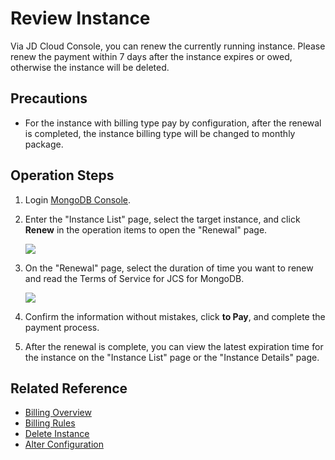 # Review Instance

Via JD Cloud Console, you can renew the currently running instance. Please renew the payment within 7 days after the instance expires or owed, otherwise the instance will be deleted.

## Precautions

- For the instance with billing type pay by configuration, after the renewal is completed, the instance billing type will be changed to monthly package.

## Operation Steps

1. Login [MongoDB Console](https://mongodb-console.jdcloud.com/mongodb).
1. Enter the "Instance List" page, select the target instance, and click **Renew** in the operation items to open the "Renewal" page.

   ![](https://github.com/jdcloudcom/cn/blob/master/image/mongodb/mongo-037.png)

1. On the "Renewal" page, select the duration of time you want to renew and read the Terms of Service for JCS for MongoDB.

   ![](https://github.com/jdcloudcom/cn/blob/master/image/mongodb/mongo-038.png)

1. Confirm the information without mistakes, click **to Pay**, and complete the payment process.

1. After the renewal is complete, you can view the latest expiration time for the instance on the "Instance List" page or the "Instance Details" page.

## Related Reference
* [Billing Overview](../../Pricing/Billing-Overview.md)
* [Billing Rules](../../Pricing/Billing-Rules.md)
* [Delete Instance](../../Operation-Guide/Instance-Management/Delete-Instance.md)
* [Alter Configuration](../../Operation-Guide/Instance-Management/Modify-Instance-Spec.md)
